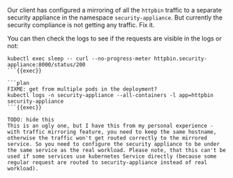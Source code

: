 Our client has configured a mirroring of all the `httpbin` traffic to a separate security appliance in the namespace `security-appliance`. But currently the security compliance is not getting any traffic. Fix it.

You can then check the logs to see if the requests are visible in the logs or not:

```plan
kubectl exec sleep -- curl --no-progress-meter httpbin.security-appliance:8000/status/200
```{{exec}}

```plan
FIXME: get from multiple pods in the deployment?
kubectl logs -n security-appliance --all-containers -l app=httpbin security-appliance
```{{exec}}

TODO: hide this
This is an ugly one, but I have this from my personal experience - with traffic mirroring feature, you need to keep the same hostname, otherwise the traffic won't get routed correctly to the mirrored service. So you need to configure the security appliance to be under the same service as the real workload. Please note, that this can't be used if some services use kubernetes Service directly (because some regular request are routed to security-appliance instead of real workload).